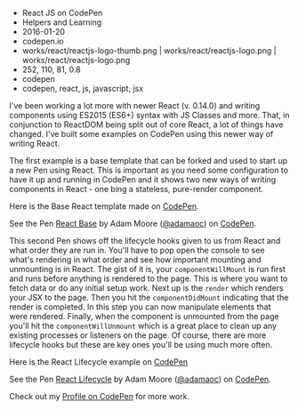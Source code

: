 * React JS on CodePen
* Helpers and Learning
* 2016-01-20
* codepen.io
* works/react/reactjs-logo-thumb.png | works/react/reactjs-logo.png | works/react/reactjs-logo.png
* 252, 110, 81, 0.8
* codepen
* codepen, react, js, javascript, jsx

I've been working a lot more with newer React (v. 0.14.0) and writing components using ES2015 (ES6+) syntax with JS Classes and more. That, in conjunction to ReactDOM being split out of core React, a lot of things have changed. I've built some examples on CodePen using this newer way of writing React.

The first example is a base template that can be forked and used to start up a new Pen using React. This is important as you need some configuration to have it up and running in CodePen and it shows two new ways of writing components in React - one bing a stateless, pure-render component.

Here is the Base React template made on [CodePen](http://codepen.io/adamaoc/details/GoJwyy/).

<p data-height="268" data-theme-id="0" data-slug-hash="GoJwyy" data-default-tab="result" data-user="adamaoc" class='codepen'>See the Pen <a href='http://codepen.io/adamaoc/pen/GoJwyy/'>React Base</a> by Adam Moore (<a href='http://codepen.io/adamaoc'>@adamaoc</a>) on <a href='http://codepen.io'>CodePen</a>.</p>
<script async src="//assets.codepen.io/assets/embed/ei.js"></script>

This second Pen shows off the lifecycle hooks given to us from React and what order they are run in. You'll have to pop open the console to see what's rendering in what order and see how important mounting and unmounting is in React. The gist of it is, your `componentWillMount` is run first and runs before anything is rendered to the page. This is where you want to fetch data or do any initial setup work. Next up is the `render` which renders your JSX to the page. Then you hit the `componentDidMount` indicating that the render is completed. In this step you can now manipulate elements that were rendered. Finally, when the component is unmounted from the page you'll hit the `componentWillUnmount` which is a great place to clean up any existing processes or listeners on the page. Of course, there are more lifecycle hooks but these are key ones you'll be using much more often.

Here is the React Lifecycle example on [CodePen](http://codepen.io/adamaoc/details/ZQvbyX/)

<p data-height="268" data-theme-id="0" data-slug-hash="ZQvbyX" data-default-tab="result" data-user="adamaoc" class='codepen'>See the Pen <a href='http://codepen.io/adamaoc/pen/ZQvbyX/'>React Lifecycle</a> by Adam Moore (<a href='http://codepen.io/adamaoc'>@adamaoc</a>) on <a href='http://codepen.io'>CodePen</a>.</p>
<script async src="//assets.codepen.io/assets/embed/ei.js"></script>

Check out my [Profile on CodePen](http://codepen.io/adamaoc/) for more work.
